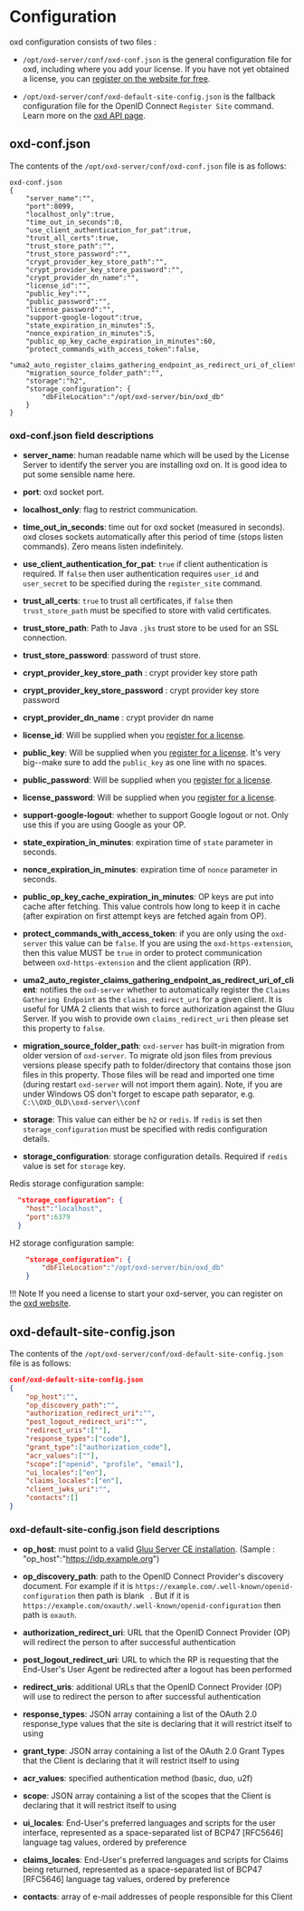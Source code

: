 # Configuration

oxd configuration consists of two files :

- `/opt/oxd-server/conf/oxd-conf.json` is the general configuration file for oxd, including where you add your license. If you have not yet obtained a license, you can [register on the website for free](https://oxd.gluu.org). 

- `/opt/oxd-server/conf/oxd-default-site-config.json` is the fallback configuration file for the OpenID Connect `Register Site` command. Learn more on the [oxd API page](../api/index.md#register-site).

## oxd-conf.json

The contents of the `/opt/oxd-server/conf/oxd-conf.json` file is as follows:

```
oxd-conf.json
{
    "server_name":"",
    "port":8099,
    "localhost_only":true,
    "time_out_in_seconds":0,
    "use_client_authentication_for_pat":true,
    "trust_all_certs":true,
    "trust_store_path":"",
    "trust_store_password":"",
    "crypt_provider_key_store_path":"",
    "crypt_provider_key_store_password":"",
    "crypt_provider_dn_name":"",
    "license_id":"",
    "public_key":"",
    "public_password":"",
    "license_password":"",
    "support-google-logout":true,
    "state_expiration_in_minutes":5,
    "nonce_expiration_in_minutes":5,
    "public_op_key_cache_expiration_in_minutes":60,
    "protect_commands_with_access_token":false,
    "uma2_auto_register_claims_gathering_endpoint_as_redirect_uri_of_client":true,
    "migration_source_folder_path":"",
    "storage":"h2",
    "storage_configuration": {
        "dbFileLocation":"/opt/oxd-server/bin/oxd_db"
    }
}
```
### oxd-conf.json field descriptions

- **server_name**: human readable name which will be used by the License Server to identify the server you are installing oxd on. It is good idea to put some sensible name here.

- **port**: oxd socket port.

- **localhost_only**: flag to restrict communication.

- **time_out_in_seconds**: time out for oxd socket (measured in seconds). oxd closes sockets automatically after this period of time (stops listen commands). Zero means listen indefinitely.

- **use_client_authentication_for_pat**: `true` if client authentication is required. If `false` then user authentication requires `user_id` and `user_secret` to be specified during the `register_site` command.

- **trust_all_certs**: `true` to trust all certificates, if `false` then `trust_store_path` must be specified to store with valid certificates.

- **trust_store_path**: Path to Java `.jks` trust store to be used for an SSL connection.

- **trust_store_password**: password of trust store.

- **crypt_provider_key_store_path** : crypt provider key store path
  
- **crypt_provider_key_store_password** : crypt provider key store password
 
- **crypt_provider_dn_name** : crypt provider dn name

- **license_id**: Will be supplied when you [register for a license](https://oxd.gluu.org). 

- **public_key**: Will be supplied when you [register for a license](https://oxd.gluu.org). It's very big--make sure to add the `public_key` as one line with no spaces.

- **public_password**: Will be supplied when you [register for a license](https://oxd.gluu.org).

- **license_password**: Will be supplied when you [register for a license](https://oxd.gluu.org).

- **support-google-logout**: whether to support Google logout or not. Only use this if you are using Google as your OP.

- **state_expiration_in_minutes**: expiration time of `state` parameter in seconds.

- **nonce_expiration_in_minutes**: expiration time of `nonce` parameter in seconds.

- **public_op_key_cache_expiration_in_minutes**: OP keys are put into cache after fetching. This value controls how long to keep it in cache (after expiration on first attempt keys are fetched again from OP).

- **protect_commands_with_access_token**: if you are only using the `oxd-server` this value can be `false`. If you are using the `oxd-https-extension`, then this value MUST be `true` in order to protect communication between `oxd-https-extension` and the client application (RP).

- **uma2_auto_register_claims_gathering_endpoint_as_redirect_uri_of_client**: notifies the `oxd-server` whether to automatically register the `Claims Gathering Endpoint` as the `claims_redirect_uri` for a given client. It is useful for UMA 2 clients that wish to force authorization against the Gluu Server. If you wish to provide own `claims_redirect_uri` then please set this property to `false`.

- **migration_source_folder_path**: `oxd-server` has built-in migration from older version of `oxd-server`. To migrate old json files from previous versions please specify path to folder/directory that contains those json files in this property. Those files will be read and imported one time (during restart `oxd-server` will not import them again). Note, if you are under Windows OS don't forget to escape path separator, e.g. `C:\\OXD_OLD\\oxd-server\\conf`

- **storage**: This value can either be `h2` or `redis`. If `redis` is set then `storage_configuration` must be specified with redis configuration details. 

- **storage_configuration**: storage configuration details. Required if `redis` value is set for `storage` key.

Redis storage configuration sample:

```json
  "storage_configuration": {
    "host":"localhost",
    "port":6379
  }
```

H2 storage configuration sample:
```json
    "storage_configuration": {
        "dbFileLocation":"/opt/oxd-server/bin/oxd_db"
    }
```

!!! Note
    If you need a license to start your oxd-server, you can register on the [oxd website](https://oxd.gluu.org). 

## oxd-default-site-config.json

The contents of the `/opt/oxd-server/conf/oxd-default-site-config.json` file is as follows:


```json
conf/oxd-default-site-config.json
{
    "op_host":"",
    "op_discovery_path":"",
    "authorization_redirect_uri":"",
    "post_logout_redirect_uri":"",
    "redirect_uris":[""],
    "response_types":["code"],
    "grant_type":["authorization_code"],
    "acr_values":[""],
    "scope":["openid", "profile", "email"],
    "ui_locales":["en"],
    "claims_locales":["en"],
    "client_jwks_uri":"",
    "contacts":[]
}
```

### oxd-default-site-config.json field descriptions

- **op_host**: must point to a valid 
[Gluu Server CE installation](https://gluu.org/docs/ce/3.1.2/installation-guide/install/). (Sample : "op_host":"https://idp.example.org")

- **op_discovery_path**: path to the OpenID Connect Provider's discovery document. For example if it is `https://example.com/.well-known/openid-configuration` then path is blank ` `. But if it is `https://example.com/oxauth/.well-known/openid-configuration` then path is `oxauth`. 

- **authorization_redirect_uri**: URL that the OpenID Connect Provider (OP) will redirect the person to after  successful authentication

- **post_logout_redirect_uri**: URL to which the RP is requesting that the End-User's User Agent be redirected after a logout has been performed

- **redirect_uris**: additional URLs that the OpenID Connect Provider (OP) will use to redirect the person to after  successful authentication

- **response_types**: JSON array containing a list of the OAuth 2.0 response_type values that the site is declaring that it will restrict itself to using

- **grant_type**: JSON array containing a list of the OAuth 2.0 Grant Types that the Client is declaring that it will restrict itself to using

- **acr_values**: specified authentication method (basic, duo, u2f)

- **scope**: JSON array containing a list of the scopes that the Client is declaring that it will restrict itself to using

- **ui_locales**: End-User's preferred languages and scripts for the user interface, represented as a space-separated list of BCP47 [RFC5646] language tag values, ordered by preference

- **claims_locales**: End-User's preferred languages and scripts for Claims being returned, represented as a space-separated list of BCP47 [RFC5646] language tag values, ordered by preference

- **contacts**: array of e-mail addresses of people responsible for this Client
